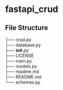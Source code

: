 # fastapi_crud
## File Structure
├── crud.py \
├── database.py \
├── __init__.py \
├── LICENSE \
├── main.py \
├── models.py\
├── readme.md\
├── README.md\
└── schemas.py